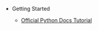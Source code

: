 * Getting Started

  * [Official Python Docs Tutorial](https://docs.python.org/3/tutorial/index.html)

  